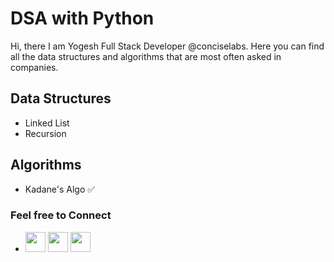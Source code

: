 # DSA with Python

Hi, there I am Yogesh Full Stack Developer @conciselabs. Here you can find all the data structures and algorithms that are most often asked in companies.

## Data Structures

- Linked List
- Recursion

## Algorithms

- Kadane's Algo ✅

### Feel free to Connect

- [<img width="32px" height="32px" src="https://github.githubassets.com/favicons/favicon.svg">](https://github.com/yogeshsingh2672000) [<img width="32px" height="32px" src="https://static.licdn.com/sc/h/5bukxbhy9xsil5mb7c2wulfbx">](https://www.linkedin.com/in/yogesh-krr/) [<img width="32px" height="32px" src="https://abs.twimg.com/responsive-web/client-web/icon-ios.b1fc727a.png">](https://twitter.com/YogeshKrr)
